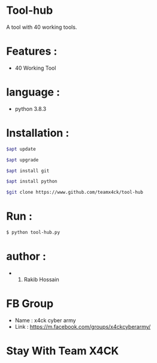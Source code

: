 # Tool-hub
A tool with 40 working tools.

# Features :
* 40 Working Tool
# language :
* python 3.8.3

# Installation :
```bash
$apt update

$apt upgrade

$apt install git

$apt install python

$git clone https://www.github.com/teamx4ck/tool-hub
```
# Run :
```bash
$ python tool-hub.py
```
# author :
* 1. Rakib Hossain

# FB Group
* Name : x4ck cyber army
* Link : https://m.facebook.com/groups/x4ckcyberarmy/

# Stay With Team X4CK
